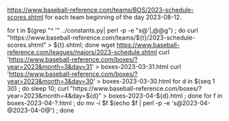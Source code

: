 https://www.baseball-reference.com/teams/BOS/2023-schedule-scores.shtml  for each team beginning of the day 2023-08-12.


for t in $(grep  "^      '" ../constants.py| perl -p -e "s@'|,@@g") ; do curl "https://www.baseball-reference.com/teams/${t}/2023-schedule-scores.shtml" > ${t}.shtml; done
wget https://www.baseball-reference.com/leagues/majors/2023-schedule.shtml
curl 'https://www.baseball-reference.com/boxes/?year=2023&month=3&day=31'  > boxes-2023-03-31.html
curl 'https://www.baseball-reference.com/boxes/?year=2023&month=3&day=30'  > boxes-2023-03-30.html
for d in $(seq 1 30) ; do sleep 10; curl "https://www.baseball-reference.com/boxes/?year=2023&month=4&day=${d}"  > boxes-2023-04-${d}.html ; done
for f in boxes-2023-04-?.html ; do mv -i $f $(echo $f | perl -p -e 's@2023-04-@2023-04-0@') ; done

